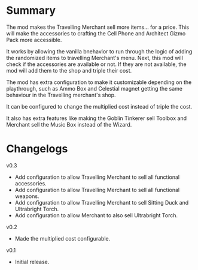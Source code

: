 ﻿# Summary

The mod makes the Travelling Merchant sell more items... for a price. This will make the accessories to crafting the Cell Phone and Architect Gizmo Pack more accessible.

It works by allowing the vanilla bnehavior to run through the logic of adding the randomized items to travelling Merchant's menu. Next, this mod will check if the accessories are available or not. If they are not available, the mod will add them to the shop and triple their cost.

The mod has extra configuration to make it customizable depending on the playthrough, such as Ammo Box and Celestial magnet getting the same behaviour in the Travelling merchant's shop.

It can be configured to change the multiplied cost instead of triple the cost.

It also has extra features like making the Goblin Tinkerer sell Toolbox and Merchant sell the Music Box instead of the Wizard.

# Changelogs

v0.3
- Add configuration to allow Travelling Merchant to sell all functional accessories.
- Add configuration to allow Travelling Merchant to sell all functional weapons.
- Add configuration to allow Travelling Merchant to sell Sitting Duck and Ultrabright Torch.
- Add configuration to allow Merchant to also sell Ultrabright Torch.

v0.2
- Made the multiplied cost configurable.

v0.1
- Initial release.